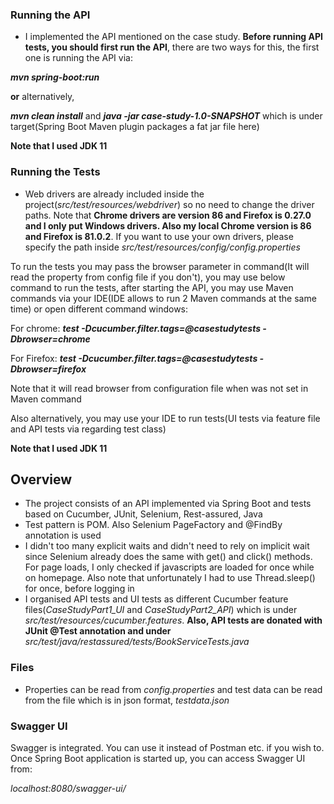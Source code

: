 ### Running the API

- I implemented the API mentioned on the case study. **Before running API tests, you should first run the API**, there are two ways for this, the first one is running the API via:

**_mvn spring-boot:run_**

**or** alternatively,

**_mvn clean install_** and **_java -jar case-study-1.0-SNAPSHOT_** which is under target(Spring Boot Maven plugin packages a fat jar file here)

**Note that I used JDK 11**

### Running the Tests

- Web drivers are already included inside the project(_src/test/resources/webdriver_) so no need to change the driver paths. Note that **Chrome drivers are version 86 and Firefox is 0.27.0 and I only put Windows drivers. Also my local Chrome version is 86 and Firefox is 81.0.2**. If you want to use your own drivers, please specify the path inside _src/test/resources/config/config.properties_

To run the tests you may pass the browser parameter in command(It will read the property from config file if you don't), you may use below command to run the tests, after starting the API, you may use Maven commands via your IDE(IDE allows to run 2 Maven commands at the same time) or open different command windows:

For chrome:
_**test -Dcucumber.filter.tags=@casestudytests -Dbrowser=chrome**_

For Firefox:
_**test -Dcucumber.filter.tags=@casestudytests -Dbrowser=firefox**_

Note that it will read browser from configuration file when was not set in Maven command

Also alternatively, you may use your IDE to run tests(UI tests via feature file and API tests via regarding test class)

**Note that I used JDK 11**


## Overview

- The project consists of an API implemented via Spring Boot and tests based on Cucumber, JUnit, Selenium, Rest-assured, Java
- Test pattern is POM. Also Selenium PageFactory and @FindBy annotation is used
- I didn't too many explicit waits and didn't need to rely on implicit wait since Selenium already does the same with get() and click() methods. For page loads, I only checked if javascripts are loaded for once while on homepage. Also note that unfortunately I had to use Thread.sleep() for once, before logging in 
- I organised API tests and UI tests as different Cucumber feature files(_CaseStudyPart1_UI_ and _CaseStudyPart2_API_) which is under _src/test/resources/cucumber.features_. **Also, API tests are donated with JUnit @Test annotation and under** _src/test/java/restassured/tests/BookServiceTests.java_

### Files

- Properties can be read from _config.properties_ and test data can be read from the file which is in json format, _testdata.json_



### Swagger UI 

Swagger is integrated. You can use it instead of Postman etc. if you wish to. Once Spring Boot application is started up, you can access Swagger UI from:

_localhost:8080/swagger-ui/_


